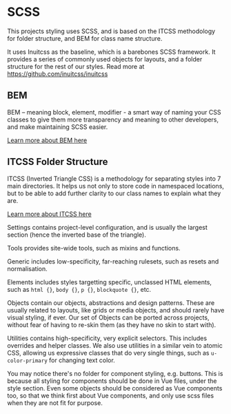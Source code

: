 # SCSS
This projects styling uses SCSS, and is based on the ITCSS methodology for folder structure, and BEM for class name structure.

It uses Inuitcss as the baseline, which is a barebones SCSS framework.
It provides a series of commonly used objects for layouts, and a folder structure for the rest of our styles.
Read more at https://github.com/inuitcss/inuitcss

## BEM
BEM – meaning block, element, modifier - a smart way of naming your CSS classes to give them more transparency and meaning to other developers, and make maintaining SCSS easier.

[Learn more about BEM here](https://csswizardry.com/2013/01/mindbemding-getting-your-head-round-bem-syntax/)

## ITCSS Folder Structure

ITCSS (Inverted Triangle CSS) is a methodology for separating styles into 7 main directories. It helps us not only to store code in namespaced locations, but to be able to add further clarity to our class names to explain what they are.

[Learn more about ITCSS here](https://csswizardry.com/2015/08/bemit-taking-the-bem-naming-convention-a-step-further/)

Settings contains project-level configuration, and is usually the largest section (hence the inverted base of the triangle).

Tools provides site-wide tools, such as mixins and functions.

Generic includes low-specificity, far-reaching rulesets, such as resets and normalisation.

Elements includes styles targetting specific, unclassed HTML elements, such as `html {}`, `body {}`, `p {}`, `blockquote {}`, etc.

Objects contain our objects, abstractions and design patterns. These are usually related to layouts, like grids or media objects, and should rarely have visual styling, if ever.
Our set of Objects can be ported across projects, without fear of having to re-skin them (as they have no skin to start with).

Utilities contains high-specificity, very explicit selectors. This includes overrides and helper classes. We also use utilities in a similar vein to atomic CSS, allowing us expressive classes that do very single things, such as `u-color-primary` for changing text color.

You may notice there's no folder for component styling, e.g. buttons. This is because all styling for components should be done in Vue files, under the style section.
Even some objects should be considered as Vue components too, so that we think first about Vue components, and only use scss files when they are not fit for purpose.  
